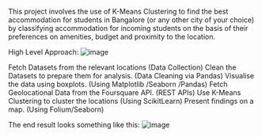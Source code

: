 This project involves the use of K-Means Clustering to find the best accommodation for students in Bangalore (or any other city of your choice) by classifying accommodation for incoming students on the basis of their preferences on amenities, budget and proximity to the location.

High Level Approach:
![image](https://user-images.githubusercontent.com/91276548/166200124-54a51c41-61c9-4ae8-98de-7ccd887ad83b.png)


Fetch Datasets from the relevant locations (Data Collection)
Clean the Datasets to prepare them for analysis. (Data Cleaning via Pandas)
Visualise the data using boxplots. (Using Matplotlib /Seaborn /Pandas)
Fetch Geolocational Data from the Foursquare API. (REST APIs)
Use K-Means Clustering to cluster the locations (Using ScikitLearn)
Present findings on a map. (Using Folium/Seaborn)

The end result looks something like this:
![image](https://user-images.githubusercontent.com/91276548/166200197-254d53da-53bc-4929-aa00-b2db7888a42a.png)


